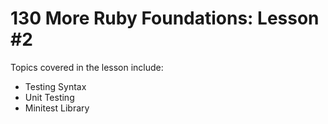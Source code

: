 # 130 More Ruby Foundations: Lesson #2

Topics covered in the lesson include:
* Testing Syntax
* Unit Testing
* Minitest Library
